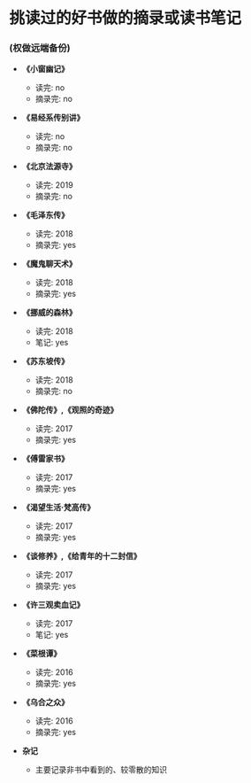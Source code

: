 # 挑读过的好书做的摘录或读书笔记

### (权做远端备份)

* __《小窗幽记》__
    * 读完: no
    * 摘录完: no
    
* __《易经系传别讲》__
    * 读完: no
    * 摘录完: no
    
* __《北京法源寺》__
    * 读完: 2019
    * 摘录完: no
    
* __《毛泽东传》__
    * 读完: 2018
    * 摘录完: yes
    
* __《魔鬼聊天术》__
    * 读完: 2018
    * 摘录完: yes
    
* __《挪威的森林》__
    * 读完: 2018
    * 笔记: yes
    
* __《苏东坡传》__
    * 读完: 2018
    * 摘录完: no
    
* __《佛陀传》,《观照的奇迹》__
    * 读完: 2017
    * 摘录完: yes
    
* __《傅雷家书》__
    * 读完: 2017
    * 摘录完: yes
    
* __《渴望生活·梵高传》__
    * 读完: 2017
    * 摘录完: yes
    
* __《谈修养》,《给青年的十二封信》__
    * 读完: 2017
    * 摘录完: yes
    
* __《许三观卖血记》__
    * 读完: 2017
    * 笔记: yes
    
* __《菜根谭》__
    * 读完: 2016
    * 摘录完: yes
    
* __《乌合之众》__
    * 读完: 2016
    * 摘录完: yes
    
*  __杂记__
    * 主要记录非书中看到的、较零散的知识




